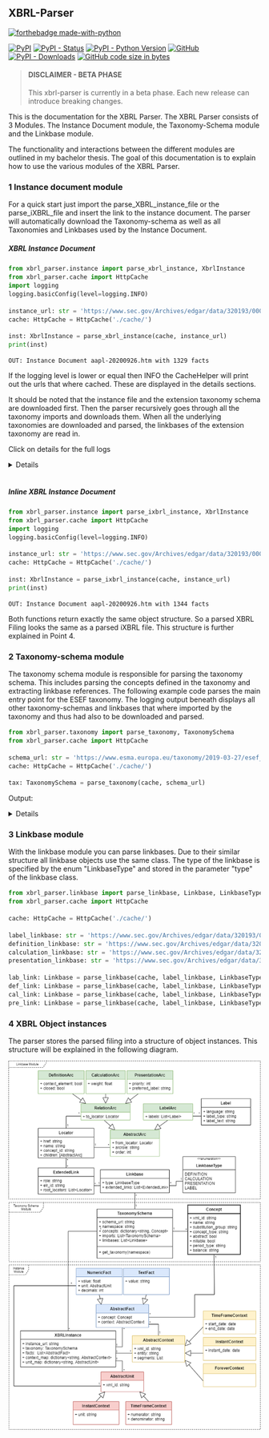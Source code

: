 ## XBRL-Parser

[![forthebadge made-with-python](http://ForTheBadge.com/images/badges/made-with-python.svg)](https://www.python.org/)

[![PyPI](https://img.shields.io/pypi/v/py-xbrl)](https://pypi.org/project/py-xbrl/#history)
[![PyPI - Status](https://img.shields.io/pypi/status/py-xbrl)](https://pypi.org/project/py-xbrl/)
[![PyPI - Python Version](https://img.shields.io/pypi/pyversions/py-xbrl)](https://pypi.org/project/py-xbrl/)
[![GitHub](https://img.shields.io/github/license/manusimidt/xbrl_parser)](https://github.com/manusimidt/xbrl_parser/blob/main/LICENSE)
[![PyPI - Downloads](https://img.shields.io/pypi/dm/py-xbrl)](https://pypi.org/project/py-xbrl/)
[![GitHub code size in bytes](https://img.shields.io/github/languages/code-size/manusimidt/xbrl_parser)](https://github.com/m4nu3l99/xbrl_parser)


> #### DISCLAIMER - BETA PHASE
> This xbrl-parser is currently in a beta phase. Each new release can introduce breaking changes.
> 


This is the documentation for the XBRL Parser. The XBRL Parser consists of 3 Modules. The Instance Document
module, the Taxonomy-Schema module and the Linkbase module.

The functionality and interactions between the different modules are outlined in my bachelor thesis. 
The goal of this documentation is to explain how to use the various modules of the XBRL Parser.

### 1 Instance document module
For a quick start just import the parse_XBRL_instance_file or the parse_iXBRL_file and insert the
link to the instance document. The parser will automatically download the Taxonomy-schema as well as all
Taxonomies and Linkbases used by the Instance Document.

##### XBRL Instance Document

```python
from xbrl_parser.instance import parse_xbrl_instance, XbrlInstance
from xbrl_parser.cache import HttpCache
import logging
logging.basicConfig(level=logging.INFO)

instance_url: str = 'https://www.sec.gov/Archives/edgar/data/320193/000032019318000145/aapl-20180929.xml'
cache: HttpCache = HttpCache('./cache/')

inst: XbrlInstance = parse_xbrl_instance(cache, instance_url)
print(inst)
```

``OUT: Instance Document aapl-20200926.htm with 1329 facts``

If the logging level is lower or equal then INFO the CacheHelper will print out the urls that where
cached. These are displayed in the details sections. 

It should be noted that the instance file and the extension taxonomy schema are downloaded first. 
Then the parser recursively goes through all the taxonomy imports and downloads them.
When all the underlying taxonomies are downloaded and parsed, the linkbases of the extension taxonomy 
are read in.

Click on details for the full logs

<details>

```
INFO:src.helper.CacheHelper:200 https://www.sec.gov/Archives/edgar/data/320193/000032019320000096/aapl-20200926.htm
INFO:src.helper.CacheHelper:200 https://www.sec.gov/Archives/edgar/data/320193/000032019320000096/aapl-20200926.xsd
INFO:src.helper.CacheHelper:200 http://xbrl.fasb.org/srt/2020/elts/srt-2020-01-31.xsd
INFO:src.helper.CacheHelper:200 http://www.xbrl.org/2003/xbrl-instance-2003-12-31.xsd
INFO:src.helper.CacheHelper:200 http://www.xbrl.org/2003/xbrl-linkbase-2003-12-31.xsd
INFO:src.helper.CacheHelper:200 http://www.xbrl.org/2003/xl-2003-12-31.xsd
INFO:src.helper.CacheHelper:200 http://www.xbrl.org/2003/xlink-2003-12-31.xsd
INFO:src.helper.CacheHelper:200 http://www.xbrl.org/dtr/type/numeric-2009-12-16.xsd
INFO:src.helper.CacheHelper:200 http://www.xbrl.org/dtr/type/nonNumeric-2009-12-16.xsd
INFO:src.helper.CacheHelper:200 http://www.xbrl.org/2005/xbrldt-2005.xsd
INFO:src.helper.CacheHelper:200 http://www.xbrl.org/2006/ref-2006-02-27.xsd
INFO:src.helper.CacheHelper:200 http://xbrl.fasb.org/srt/2020/elts/srt-types-2020-01-31.xsd
INFO:src.helper.CacheHelper:200 http://xbrl.fasb.org/us-gaap/2020/elts/us-gaap-2020-01-31.xsd
INFO:src.helper.CacheHelper:200 http://xbrl.fasb.org/us-gaap/2020/elts/us-types-2020-01-31.xsd
INFO:src.helper.CacheHelper:200 http://xbrl.fasb.org/us-gaap/2020/elts/us-roles-2020-01-31.xsd
INFO:src.helper.CacheHelper:200 http://xbrl.fasb.org/us-gaap/2020/elts/us-gaap-eedm-def-2020-01-31.xml
INFO:src.helper.CacheHelper:200 http://xbrl.fasb.org/srt/2020/elts/srt-eedm1-def-2020-01-31.xml
INFO:src.helper.CacheHelper:200 https://xbrl.sec.gov/country/2020/country-2020-01-31.xsd
INFO:src.helper.CacheHelper:200 https://xbrl.sec.gov/dei/2020/dei-2020-01-31.xsd
INFO:src.helper.CacheHelper:200 https://www.sec.gov/Archives/edgar/data/320193/000032019320000096/aapl-20200926_cal.xml
INFO:src.helper.CacheHelper:200 https://www.sec.gov/Archives/edgar/data/320193/000032019320000096/aapl-20200926_def.xml
INFO:src.helper.CacheHelper:200 https://www.sec.gov/Archives/edgar/data/320193/000032019320000096/aapl-20200926_lab.xml
INFO:src.helper.CacheHelper:200 https://www.sec.gov/Archives/edgar/data/320193/000032019320000096/aapl-20200926_pre.xml
OUT: Instance Document aapl-20200926.htm with 1329 facts
```

</details>

<br>

##### Inline XBRL Instance Document
```python
from xbrl_parser.instance import parse_ixbrl_instance, XbrlInstance
from xbrl_parser.cache import HttpCache
import logging
logging.basicConfig(level=logging.INFO)

instance_url: str = 'https://www.sec.gov/Archives/edgar/data/320193/000032019320000096/aapl-20200926.htm'
cache: HttpCache = HttpCache('./cache/')

inst: XbrlInstance = parse_ixbrl_instance(cache, instance_url)
print(inst)
```

``OUT: Instance Document aapl-20200926.htm with 1344 facts``

Both functions return exactly the same object structure. So a parsed XBRL Filing looks the same as a parsed iXBRL file.
This structure is further explained in Point 4. 


### 2 Taxonomy-schema module
The taxonomy schema module is responsible for parsing the taxonomy schema.
This includes parsing the concepts defined in the taxonomy and extracting linkbase references.
The following example code parses the main entry point for the ESEF taxonomy.
The logging output beneath displays all other taxonomy-schemas and linkbases that where imported 
by the taxonomy and thus had also to be downloaded and parsed.

```python
from xbrl_parser.taxonomy import parse_taxonomy, TaxonomySchema
from xbrl_parser.cache import HttpCache

schema_url: str = 'https://www.esma.europa.eu/taxonomy/2019-03-27/esef_cor.xsd'
cache: HttpCache = HttpCache('./cache/')

tax: TaxonomySchema = parse_taxonomy(cache, schema_url)
```

Output:
<details>

```
INFO:src.helper.CacheHelper:200 https://www.esma.europa.eu/taxonomy/2019-03-27/esef_cor.xsd
INFO:src.helper.CacheHelper:200 http://www.xbrl.org/2003/xbrl-instance-2003-12-31.xsd
INFO:src.helper.CacheHelper:200 http://www.xbrl.org/2003/xbrl-linkbase-2003-12-31.xsd
INFO:src.helper.CacheHelper:200 http://www.xbrl.org/2003/xl-2003-12-31.xsd
INFO:src.helper.CacheHelper:200 http://www.xbrl.org/2003/xlink-2003-12-31.xsd
INFO:src.helper.CacheHelper:200 http://www.esma.europa.eu/taxonomy/ext/technical.xsd
INFO:src.helper.CacheHelper:200 http://www.xbrl.org/2005/xbrldt-2005.xsd
INFO:src.helper.CacheHelper:200 http://www.xbrl.org/taxonomy/int/lei/CR/2018-11-01/lei-required.xsd
INFO:src.helper.CacheHelper:200 http://www.xbrl.org/taxonomy/int/lei/CR/2018-11-01/lei.xsd
INFO:src.helper.CacheHelper:200 http://www.xbrl.org/taxonomy/int/lei/CR/2018-11-01/lei-formula.xml
INFO:src.helper.CacheHelper:200 http://www.xbrl.org/taxonomy/int/lei/CR/2018-11-01/lei-label.xml
INFO:src.helper.CacheHelper:200 http://www.xbrl.org/taxonomy/int/lei/CR/2018-11-01/lei-required-formula.xml
INFO:src.helper.CacheHelper:200 http://xbrl.ifrs.org/taxonomy/2019-03-27/full_ifrs/labels/in_full_ifrs-en_2019-03-27.xml
INFO:src.helper.CacheHelper:200 http://xbrl.ifrs.org/taxonomy/2019-03-27/full_ifrs/labels/lab_full_ifrs-en_2019-03-27.xml
INFO:src.helper.CacheHelper:200 http://xbrl.ifrs.org/taxonomy/2019-03-27/full_ifrs/labels/doc_full_ifrs-en_2019-03-27.xml
INFO:src.helper.CacheHelper:200 http://xbrl.ifrs.org/taxonomy/2019-03-27/full_ifrs/linkbases/ias_1/ref_ias_1_2019-03-27.xml
INFO:src.helper.CacheHelper:200 http://xbrl.ifrs.org/taxonomy/2019-03-27/full_ifrs/linkbases/ias_10/ref_ias_10_2019-03-27.xml
INFO:src.helper.CacheHelper:200 http://xbrl.ifrs.org/taxonomy/2019-03-27/full_ifrs/linkbases/ias_12/ref_ias_12_2019-03-27.xml
INFO:src.helper.CacheHelper:200 http://xbrl.ifrs.org/taxonomy/2019-03-27/full_ifrs/linkbases/ias_16/ref_ias_16_2019-03-27.xml
INFO:src.helper.CacheHelper:200 http://xbrl.ifrs.org/taxonomy/2019-03-27/full_ifrs/linkbases/ias_19/ref_ias_19_2019-03-27.xml
INFO:src.helper.CacheHelper:200 http://xbrl.ifrs.org/taxonomy/2019-03-27/full_ifrs/linkbases/ias_2/ref_ias_2_2019-03-27.xml
INFO:src.helper.CacheHelper:200 http://xbrl.ifrs.org/taxonomy/2019-03-27/full_ifrs/linkbases/ias_20/ref_ias_20_2019-03-27.xml
INFO:src.helper.CacheHelper:200 http://xbrl.ifrs.org/taxonomy/2019-03-27/full_ifrs/linkbases/ias_21/ref_ias_21_2019-03-27.xml
INFO:src.helper.CacheHelper:200 http://xbrl.ifrs.org/taxonomy/2019-03-27/full_ifrs/linkbases/ias_23/ref_ias_23_2019-03-27.xml
INFO:src.helper.CacheHelper:200 http://xbrl.ifrs.org/taxonomy/2019-03-27/full_ifrs/linkbases/ias_24/ref_ias_24_2019-03-27.xml
INFO:src.helper.CacheHelper:200 http://xbrl.ifrs.org/taxonomy/2019-03-27/full_ifrs/linkbases/ias_26/ref_ias_26_2019-03-27.xml
INFO:src.helper.CacheHelper:200 http://xbrl.ifrs.org/taxonomy/2019-03-27/full_ifrs/linkbases/ias_27/ref_ias_27_2019-03-27.xml
INFO:src.helper.CacheHelper:200 http://xbrl.ifrs.org/taxonomy/2019-03-27/full_ifrs/linkbases/ias_29/ref_ias_29_2019-03-27.xml
INFO:src.helper.CacheHelper:200 http://xbrl.ifrs.org/taxonomy/2019-03-27/full_ifrs/linkbases/ias_33/ref_ias_33_2019-03-27.xml
INFO:src.helper.CacheHelper:200 http://xbrl.ifrs.org/taxonomy/2019-03-27/full_ifrs/linkbases/ias_34/ref_ias_34_2019-03-27.xml
INFO:src.helper.CacheHelper:200 http://xbrl.ifrs.org/taxonomy/2019-03-27/full_ifrs/linkbases/ias_36/ref_ias_36_2019-03-27.xml
INFO:src.helper.CacheHelper:200 http://xbrl.ifrs.org/taxonomy/2019-03-27/full_ifrs/linkbases/ias_37/ref_ias_37_2019-03-27.xml
INFO:src.helper.CacheHelper:200 http://xbrl.ifrs.org/taxonomy/2019-03-27/full_ifrs/linkbases/ias_38/ref_ias_38_2019-03-27.xml
INFO:src.helper.CacheHelper:200 http://xbrl.ifrs.org/taxonomy/2019-03-27/full_ifrs/linkbases/ias_40/ref_ias_40_2019-03-27.xml
INFO:src.helper.CacheHelper:200 http://xbrl.ifrs.org/taxonomy/2019-03-27/full_ifrs/linkbases/ias_41/ref_ias_41_2019-03-27.xml
INFO:src.helper.CacheHelper:200 http://xbrl.ifrs.org/taxonomy/2019-03-27/full_ifrs/linkbases/ias_7/ref_ias_7_2019-03-27.xml
INFO:src.helper.CacheHelper:200 http://xbrl.ifrs.org/taxonomy/2019-03-27/full_ifrs/linkbases/ias_8/ref_ias_8_2019-03-27.xml
INFO:src.helper.CacheHelper:200 http://xbrl.ifrs.org/taxonomy/2019-03-27/full_ifrs/linkbases/ifric_2/ref_ifric_2_2019-03-27.xml
INFO:src.helper.CacheHelper:200 http://xbrl.ifrs.org/taxonomy/2019-03-27/full_ifrs/linkbases/ifric_5/ref_ifric_5_2019-03-27.xml
INFO:src.helper.CacheHelper:200 http://xbrl.ifrs.org/taxonomy/2019-03-27/full_ifrs/linkbases/ifrs_1/ref_ifrs_1_2019-03-27.xml
INFO:src.helper.CacheHelper:200 http://xbrl.ifrs.org/taxonomy/2019-03-27/full_ifrs/linkbases/ifrs_12/ref_ifrs_12_2019-03-27.xml
INFO:src.helper.CacheHelper:200 http://xbrl.ifrs.org/taxonomy/2019-03-27/full_ifrs/linkbases/ifrs_13/ref_ifrs_13_2019-03-27.xml
INFO:src.helper.CacheHelper:200 http://xbrl.ifrs.org/taxonomy/2019-03-27/full_ifrs/linkbases/ifrs_14/ref_ifrs_14_2019-03-27.xml
INFO:src.helper.CacheHelper:200 http://xbrl.ifrs.org/taxonomy/2019-03-27/full_ifrs/linkbases/ifrs_15/ref_ifrs_15_2019-03-27.xml
INFO:src.helper.CacheHelper:200 http://xbrl.ifrs.org/taxonomy/2019-03-27/full_ifrs/linkbases/ifrs_16/ref_ifrs_16_2019-03-27.xml
INFO:src.helper.CacheHelper:200 http://xbrl.ifrs.org/taxonomy/2019-03-27/full_ifrs/linkbases/ifrs_17/ref_ifrs_17_2019-03-27.xml
INFO:src.helper.CacheHelper:200 http://xbrl.ifrs.org/taxonomy/2019-03-27/full_ifrs/linkbases/ifrs_2/ref_ifrs_2_2019-03-27.xml
INFO:src.helper.CacheHelper:200 http://xbrl.ifrs.org/taxonomy/2019-03-27/full_ifrs/linkbases/ifrs_3/ref_ifrs_3_2019-03-27.xml
INFO:src.helper.CacheHelper:200 http://xbrl.ifrs.org/taxonomy/2019-03-27/full_ifrs/linkbases/ifrs_4/ref_ifrs_4_2019-03-27.xml
INFO:src.helper.CacheHelper:200 http://xbrl.ifrs.org/taxonomy/2019-03-27/full_ifrs/linkbases/ifrs_5/ref_ifrs_5_2019-03-27.xml
INFO:src.helper.CacheHelper:200 http://xbrl.ifrs.org/taxonomy/2019-03-27/full_ifrs/linkbases/ifrs_6/ref_ifrs_6_2019-03-27.xml
INFO:src.helper.CacheHelper:200 http://xbrl.ifrs.org/taxonomy/2019-03-27/full_ifrs/linkbases/ifrs_7/ref_ifrs_7_2019-03-27.xml
INFO:src.helper.CacheHelper:200 http://xbrl.ifrs.org/taxonomy/2019-03-27/full_ifrs/linkbases/ifrs_8/ref_ifrs_8_2019-03-27.xml
INFO:src.helper.CacheHelper:200 http://xbrl.ifrs.org/taxonomy/2019-03-27/full_ifrs/linkbases/sic_29/ref_sic_29_2019-03-27.xml
INFO:src.helper.CacheHelper:200 https://www.esma.europa.eu/taxonomy/2019-03-27/esef_cor-for.xml
INFO:src.helper.CacheHelper:200 https://www.esma.europa.eu/taxonomy/2019-03-27/esef_cor-dim.xml
```

</details>



### 3 Linkbase module
With the linkbase module you can parse linkbases. Due to their similar structure all linkbase
objects use the same class. The type of the linkbase is specified by the enum "LinkbaseType" 
and stored in the parameter "type" of the linkbase class.


```python
from xbrl_parser.linkbase import parse_linkbase, Linkbase, LinkbaseType
from xbrl_parser.cache import HttpCache

cache: HttpCache = HttpCache('./cache/')

label_linkbase: str = 'https://www.sec.gov/Archives/edgar/data/320193/000032019318000145/aapl-20180929_lab.xml'
definition_linkbase: str = 'https://www.sec.gov/Archives/edgar/data/320193/000032019318000145/aapl-20180929_def.xml'
calculation_linkbase: str = 'https://www.sec.gov/Archives/edgar/data/320193/000032019318000145/aapl-20180929_cal.xml'
presentation_linkbase: str = 'https://www.sec.gov/Archives/edgar/data/320193/000032019318000145/aapl-20180929_pre.xml'

lab_link: Linkbase = parse_linkbase(cache, label_linkbase, LinkbaseType.LABEL)
def_link: Linkbase = parse_linkbase(cache, label_linkbase, LinkbaseType.DEFINITION)
cal_link: Linkbase = parse_linkbase(cache, label_linkbase, LinkbaseType.CALCULATION)
pre_link: Linkbase = parse_linkbase(cache, label_linkbase, LinkbaseType.PRESENTATION)

```


### 4 XBRL Object instances
The parser stores the parsed filing into a structure of object instances. This structure will be
explained in the following diagram.

![alt text](./docs/img/parser_class_diagram.png "Class Diagram")
